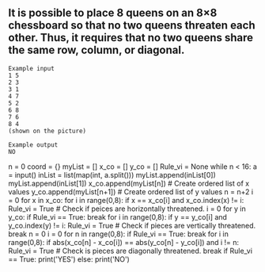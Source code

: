 ## It is possible to place 8 queens on an 8×8 chessboard so that no two queens threaten each other. Thus, it requires that no two queens share the same row, column, or diagonal.

```
Example input
1 5
2 3
3 1
4 7
5 2
6 8
7 6
8 4
(shown on the picture)

Example output
NO

```

n = 0
coord = {}
myList = []
x_co = []
y_co = []
Rule_vi = None
while n < 16:
    a = input()
    inList = list(map(int, a.split()))
    myList.append(inList[0])
    myList.append(inList[1])
    x_co.append(myList[n])  # Create ordered list of x values
    y_co.append(myList[n+1]) # Create ordered list of y values
    n = n+2
i = 0
for x in x_co:
    for i in range(0,8):
        if x == x_co[i] and x_co.index(x) != i:
            Rule_vi = True  # Check if peices are horizontally threatened.
i = 0
for y in y_co:
    if Rule_vi == True:
      break
    for i in range(0,8):
        if y == y_co[i] and y_co.index(y) != i:
            Rule_vi = True # Check if pieces are vertically threatened. 
            break
n = 0
i = 0
for n in range(0,8):
    if Rule_vi == True:
        break
    for i in range(0,8):
        if  abs(x_co[n] - x_co[i]) == abs(y_co[n] - y_co[i]) and i != n:
            Rule_vi = True # Check is pieces are diagonally threatened.
            break
if Rule_vi == True:
  print('YES')
else:
  print('NO')


    
